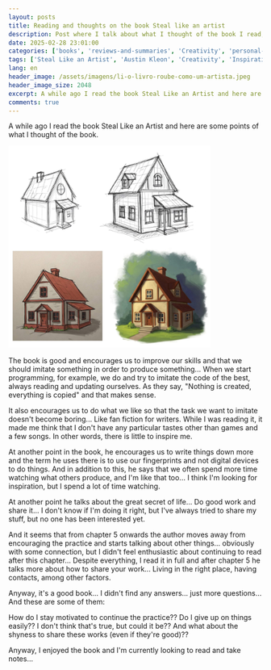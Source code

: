 ```yaml
---
layout: posts
title: Reading and thoughts on the book Steal like an artist
description: Post where I talk about what I thought of the book I read, the book "Steal Like an Artist"
date: 2025-02-28 23:01:00
categories: ['books', 'reviews-and-summaries', 'Creativity', 'personal-development']
tags: ['Steal Like an Artist', 'Austin Kleon', 'Creativity', 'Inspiration', 'Imitation', 'Sharing Work', 'Shyness', 'Encouragement', 'Creative Block', 'Gamer', 'Music', 'Notes']
lang: en
header_image: /assets/imagens/li-o-livro-roube-como-um-artista.jpeg
header_image_size: 2048
excerpt: A while ago I read the book Steal Like an Artist and here are some points of what I thought of th...
comments: true
---
```


A while ago I read the book Steal Like an Artist and here are some points of what I thought of the book.

<img loading='lazy' alt="Stealing like an artist" src="/assets/imagens/li-o-livro-roube-como-um-artista.jpeg" width="400" height="400">

The book is good and encourages us to improve our skills and that we should imitate something in order to produce something... When we start programming, for example, we do and try to imitate the code of the best, always reading and updating ourselves. As they say, "Nothing is created, everything is copied" and that makes sense.

It also encourages us to do what we like so that the task we want to imitate doesn't become boring... Like fan fiction for writers. While I was reading it, it made me think that I don't have any particular tastes other than games and a few songs. In other words, there is little to inspire me.

At another point in the book, he encourages us to write things down more and the term he uses there is to use our fingerprints and not digital devices to do things. And in addition to this, he says that we often spend more time watching what others produce, and I'm like that too... I think I'm looking for inspiration, but I spend a lot of time watching.

At another point he talks about the great secret of life... Do good work and share it... I don't know if I'm doing it right, but I've always tried to share my stuff, but no one has been interested yet.

And it seems that from chapter 5 onwards the author moves away from encouraging the practice and starts talking about other things... obviously with some connection, but I didn't feel enthusiastic about continuing to read after this chapter... Despite everything, I read it in full and after chapter 5 he talks more about how to share your work... Living in the right place, having contacts, among other factors.

Anyway, it's a good book... I didn't find any answers... just more questions... And these are some of them:

How do I stay motivated to continue the practice??
Do I give up on things easily?? I don't think that's true, but could it be??
And what about the shyness to share these works (even if they're good)??

Anyway, I enjoyed the book and I'm currently looking to read and take notes...